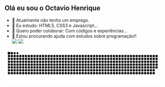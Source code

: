 ## Olá eu sou o Octavio Henrique

- 🔭 Atualmente não tenho um emprego.
- 🌱 Eu estudo: HTML5, CSS3 e Javascript...
- 👯 Quero poder coloborar: Com códigos e experiências...
- 🤔 Estou procurando ajuda com estudos sobre programação!!
  <div>
    <a href="https://github.com/octavio-hk"></a>
    <img heigth="180em" src="https://github-readme-stats.vercel.app/api?username=octavio-hk&show_icons=true&theme=dark&include_all_comits=false&count_private=true"> 
    <img heigth="180em" src="https://github-readme-stats.vercel.app/api/top-langs/?username=octavio-hk&layout=compact&langs_count=16&theme=dark">
  </div>
![Snake animation](https://github.com/octavio-hk/octavio-hk/blob/output/github-contribution-grid-snake-dark.svg)
